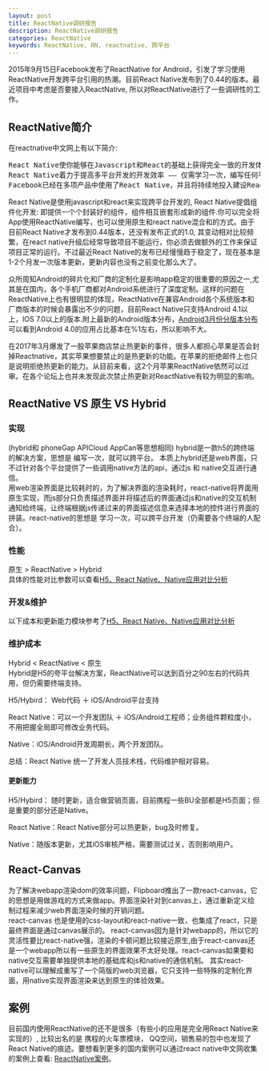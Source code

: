 ```yaml
---
layout: post 
title: ReactNative调研报告  
description: ReactNative调研报告  
categories: ReactNative  
keywords: ReactNative, RN, reactnative, 跨平台  
---
```

2015年9月15日Facebook发布了ReactNative for Android，引发了学习使用ReactNative开发跨平台引用的热潮。目前React Native发布到了0.44的版本。最近项目中考虑是否要接入ReactNative, 所以对ReactNative进行了一些调研性的工作。  

## ReactNative简介
在reactnative中文网上有以下简介:  
<pre>
React Native使你能够在Javascript和React的基础上获得完全一致的开发体验，构建世界一流的原生APP。  
React Native着力于提高多平台开发的开发效率 —— 仅需学习一次，编写任何平台。(Learn once, write anywhere)  
Facebook已经在多项产品中使用了React Native，并且将持续地投入建设React Native。
</pre>
React Native是使用javascript和react来实现跨平台开发的, React Native提倡组件化开发: 即提供一个个封装好的组件，组件相互嵌套形成新的组件.你可以完全将App使用ReactNative编写，也可以使用原生和react native混合和的方式。由于目前React Native才发布到0.44版本，还没有发布正式的1.0, 其变动相对比较频繁，在react native升级后经常导致项目不能运行，你必须去做额外的工作来保证项目正常的运行。不过最近React Native的发布已经慢慢趋于稳定了，现在基本是1-2个月发一次版本更新，更新内容也没有之前变化那么大了。  

众所周知Android的碎片化和厂商的定制化是影响app稳定的很重要的原因之一,尤其是在国内，各个手机厂商都对Android系统进行了深度定制。这样的问题在ReactNative上也有很明显的体现，ReactNative在兼容Android各个系统版本和厂商版本的时候会暴露出不少的问题，目前React Native只支持Android 4.1以上，IOS 7.0以上的版本.附上最新的Android版本分布，[Android3月份分版本分布](https://zhuanlan.zhihu.com/p/25737474)可以看到Android 4.0的应用占比基本在%1左右，所以影响不大。  

在2017年3月爆发了一股苹果商店禁止热更新的事件，很多人都担心苹果是否会封掉Reactnative，其实苹果想要禁止的是热更新的功能。在苹果的拒绝邮件上也只是说明拒绝热更新的能力。从目前来看，这2个月苹果ReactNative依然可以过审。在各个论坛上也并未发现此次禁止热更新对ReactNative有较为明显的影响。

## ReactNative VS 原生 VS Hybrid
### 实现
(hybrid和 phoneGap APICloud AppCan等思想相同)
hybrid是一款h5的跨终端的解决方案，思想是 编写一次，就可以跨平台。
本质上hybrid还是web界面，只不过针对各个平台提供了一些调用native方法的api，通过js 和 native交互进行通信。  
用web渲染界面是比较耗时的，为了解决界面的渲染耗时，react-native将界面用原生实现，而js部分只负责描述界面并将描述后的界面通过js和native的交互机制通知给终端，让终端根据js传递过来的界面描述信息来选择本地的控件进行界面的拼装。react-native的思想是 学习一次，可以跨平台开发（仍需要各个终端的人配合）。

### 性能 
原生 > ReactNative > Hybrid  
具体的性能对比参数可以查看[H5、React Native、Native应用对比分析](http://blog.csdn.net/yczz/article/details/50468181)
### 开发&维护
以下成本和更新能力模块参考了[H5、React Native、Native应用对比分析](http://blog.csdn.net/yczz/article/details/50468181)
### 维护成本  
Hybrid < ReactNative < 原生  
Hybrid是H5的夸平台解决方案，ReactNative可以达到百分之90左右的代码共用，但仍需要终端支持。  

H5/Hybird： Web代码 ＋ iOS/Android平台支持  

React Native：可以一个开发团队 ＋ iOS/Android工程师；业务组件颗粒度小，不用把握全局即可修改业务代码。  

Native：iOS/Android开发周期长，两个开发团队。

总结：React Native 统一了开发人员技术栈，代码维护相对容易。 
#### 更新能力
H5/Hybird： 随时更新，适合做营销页面，目前携程一些BU全部都是H5页面；但是重要的部分还是Native。  

React Native：React Native部分可以热更新，bug及时修复。  

Native：随版本更新，尤其iOS审核严格，需要测试过关，否则影响用户。

## React-Canvas
为了解决webapp渲染dom的效率问题，Flipboard推出了一款react-canvas，它的思想是用做游戏的方式来做app。界面渲染针对到canvas上，通过重新定义绘制过程来减少web界面渲染时候的开销问题。  
react-canvas 也是使用的css-layout和react-native一致，也集成了react，只是最终界面是通过canvas展示的。
react-canvas因为是针对webapp的，所以它的灵活性要比react-native强，渲染的卡顿问题比较接近原生,由于react-canvas还是一个webapp所以有一些原生的界面效果不太好处理。react-canvas如果要和native交互需要单独提供本地的基础库和js和native的通信机制。
其实react-native可以理解成重写了一个简版的web浏览器，它只支持一些特殊的定制化界面，用native实现界面渲染来达到原生的体验效果。

## 案例
目前国内使用ReactNative的还不是很多（有些小的应用是完全用React Native来实现的）, 比较出名的是 携程的火车票模块， QQ空间，销售易的包中也发现了React Native的痕迹。要想看到更多的国内案例可以通过react native中文网收集的案例上查看: [ReactNative案例](http://reactnative.cn/cases.html)。  





